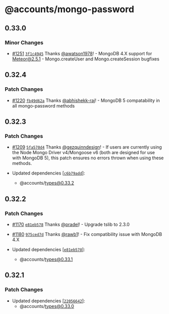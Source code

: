 # @accounts/mongo-password

## 0.33.0

### Minor Changes

- [#1251](https://github.com/accounts-js/accounts/pull/1251) [`3f1c4945`](https://github.com/accounts-js/accounts/commit/3f1c4945526f27bdb51bf80ef65bcde6f9b033ed) Thanks [@awatson1978](https://github.com/awatson1978)! - MongoDB 4.X support for Meteor@2.5.1 - Mongo.createUser and Mongo.createSession bugfixes

## 0.32.4

### Patch Changes

- [#1220](https://github.com/accounts-js/accounts/pull/1220) [`fb49d62a`](https://github.com/accounts-js/accounts/commit/fb49d62adec474b8aabac78fa77775a0fbeba80f) Thanks [@abhishekk-raj](https://github.com/abhishekk-raj)! - MongoDB 5 compatability in all mongo-password methods

## 0.32.3

### Patch Changes

- [#1209](https://github.com/accounts-js/accounts/pull/1209) [`5fa570d4`](https://github.com/accounts-js/accounts/commit/5fa570d4f5e8bd86ced571c3f4cef752da5cc8a8) Thanks [@gezquinndesign](https://github.com/gezquinndesign)! - If users are currently using the Node Mongo Driver v4/Mongoose v6 (both are designed for use with MongoDB 5), this patch ensures no errors thrown when using these methods.

- Updated dependencies [[`c6b79add`](https://github.com/accounts-js/accounts/commit/c6b79addc59ebfd2835e0cc4bded3ad062f68adc)]:
  - @accounts/types@0.33.2

## 0.32.2

### Patch Changes

- [#1170](https://github.com/accounts-js/accounts/pull/1170) [`e81eb578`](https://github.com/accounts-js/accounts/commit/e81eb578b35906346b6fadd6c5768b82879f6cda) Thanks [@pradel](https://github.com/pradel)! - Upgrade tslib to 2.3.0

* [#1180](https://github.com/accounts-js/accounts/pull/1180) [`975ced7d`](https://github.com/accounts-js/accounts/commit/975ced7d796a75add425120c83152cf262a7bdf0) Thanks [@rawb1](https://github.com/rawb1)! - Fix compatibility issue with MongoDB 4.X

* Updated dependencies [[`e81eb578`](https://github.com/accounts-js/accounts/commit/e81eb578b35906346b6fadd6c5768b82879f6cda)]:
  - @accounts/types@0.33.1

## 0.32.1

### Patch Changes

- Updated dependencies [[`22056642`](https://github.com/accounts-js/accounts/commit/220566425755a7015569d8e518095701ff7122e2)]:
  - @accounts/types@0.33.0
